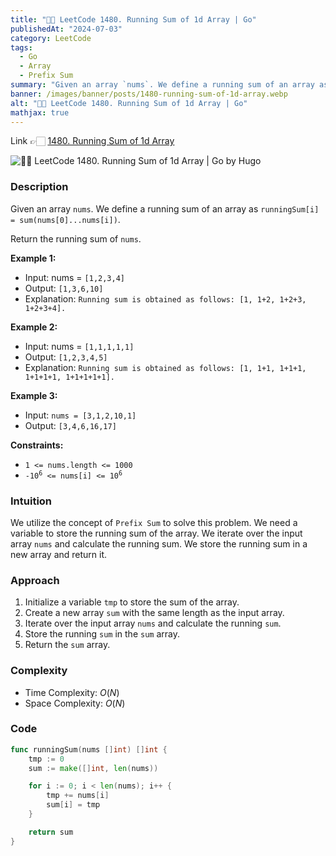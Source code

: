 ```yaml
---
title: "💯✅ LeetCode 1480. Running Sum of 1d Array | Go"
publishedAt: "2024-07-03"
category: LeetCode
tags:
  - Go
  - Array
  - Prefix Sum
summary: "Given an array `nums`. We define a running sum of an array as `runningSum[i] = sum(nums[0]...nums[i])`. Return the running sum of `nums`."
banner: /images/banner/posts/1480-running-sum-of-1d-array.webp
alt: "💯✅ LeetCode 1480. Running Sum of 1d Array | Go"
mathjax: true
---
```


Link 👉🏻 [1480. Running Sum of 1d Array](https://leetcode.com/problems/running-sum-of-1d-array)

![💯✅ LeetCode 1480. Running Sum of 1d Array | Go by Hugo](/images/banner/posts/1480-running-sum-of-1d-array.webp)

### Description

Given an array `nums`. We define a running sum of an array as `runningSum[i] = sum(nums[0]...nums[i])`.

Return the running sum of `nums`.

**Example 1:**

- Input: nums = `[1,2,3,4]`
- Output: `[1,3,6,10]`
- Explanation: `Running sum is obtained as follows: [1, 1+2, 1+2+3, 1+2+3+4].`

**Example 2:**

- Input: nums = `[1,1,1,1,1]`
- Output: `[1,2,3,4,5]`
- Explanation: `Running sum is obtained as follows: [1, 1+1, 1+1+1, 1+1+1+1, 1+1+1+1+1].`

**Example 3:**

- Input: `nums = [3,1,2,10,1]`
- Output: `[3,4,6,16,17]`

**Constraints:**

- <code>1 <= nums.length <= 1000</code>
- <code>-10<sup>6</sup> <= nums[i] <= 10<sup>6</sup></code>

### Intuition

We utilize the concept of `Prefix Sum` to solve this problem. We need a variable to store the running sum of the array. We iterate over the input array `nums` and calculate the running sum. We store the running sum in a new array and return it.

### Approach

1. Initialize a variable `tmp` to store the sum of the array.
2. Create a new array `sum` with the same length as the input array.
3. Iterate over the input array `nums` and calculate the running `sum`.
4. Store the running `sum` in the `sum` array.
5. Return the `sum` array.

### Complexity

- Time Complexity: $O(N)$
- Space Complexity: $O(N)$

### Code

```go
func runningSum(nums []int) []int {
    tmp := 0
	sum := make([]int, len(nums))

	for i := 0; i < len(nums); i++ {
		tmp += nums[i]
		sum[i] = tmp
	}

	return sum
}
```
